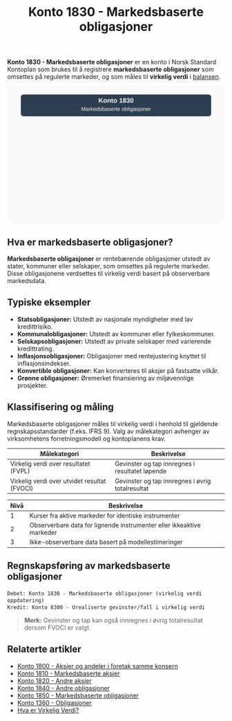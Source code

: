 ﻿---
title: "Konto 1830 - Markedsbaserte obligasjoner"
seoTitle: "1830-markedsbaserte-obligasjoner"
meta_description: '**Konto 1830 - Markedsbaserte obligasjoner** er en konto i Norsk Standard Kontoplan som brukes til å registrere **markedsbaserte obligasjoner** som omsettes pÃ...'
slug: 1830-markedsbaserte-obligasjoner
type: blog
layout: pages/single
---

**Konto 1830 - Markedsbaserte obligasjoner** er en konto i Norsk Standard Kontoplan som brukes til å registrere **markedsbaserte obligasjoner** som omsettes på regulerte markeder, og som måles til **virkelig verdi** i [balansen](/blogs/regnskap/hva-er-balanseregnskap "Hva er Balanseregnskap?").

![Illustrasjon av konto 1830 markedsbaserte obligasjoner](1830-markedsbaserte-obligasjoner-image.svg)

## Hva er markedsbaserte obligasjoner?

**Markedsbaserte obligasjoner** er rentebærende obligasjoner utstedt av stater, kommuner eller selskaper, som omsettes på regulerte markeder. Disse obligasjonene verdsettes til virkelig verdi basert på observerbare markedsdata.

## Typiske eksempler

* **Statsobligasjoner:** Utstedt av nasjonale myndigheter med lav kredittrisiko.
* **Kommunalobligasjoner:** Utstedt av kommuner eller fylkeskommuner.
* **Selskapsobligasjoner:** Utstedt av private selskaper med varierende kredittrating.
* **Inflasjonsobligasjoner:** Obligasjoner med rentejustering knyttet til inflasjonsindekser.
* **Konvertible obligasjoner:** Kan konverteres til aksjer på fastsatte vilkår.
* **Grønne obligasjoner:** Øremerket finansiering av miljøvennlige prosjekter.

## Klassifisering og måling

Markedsbaserte obligasjoner måles til virkelig verdi i henhold til gjeldende regnskapsstandarder (f.eks. IFRS 9). Valg av målekategori avhenger av virksomhetens forretningsmodell og kontoplanens krav.

| Målekategori                                     | Beskrivelse                                                    |
|--------------------------------------------------|----------------------------------------------------------------|
| Virkelig verdi over resultatet (FVPL)            | Gevinster og tap innregnes i resultatet løpende                |
| Virkelig verdi over utvidet resultat (FVOCI)     | Gevinster og tap innregnes i øvrig totalresultat               |

| Nivå | Beskrivelse                                                       |
|------|-------------------------------------------------------------------|
| 1    | Kurser fra aktive markeder for identiske instrumenter             |
| 2    | Observerbare data for lignende instrumenter eller ikkeaktive markeder |
| 3    | Ikke-observerbare data basert på modellestimeringer               |

## Regnskapsføring av markedsbaserte obligasjoner

```plaintext
Debet: Konto 1830 - Markedsbaserte obligasjoner (virkelig verdi oppdatering)
Kredit: Konto 8300 - Urealiserte gevinster/fall i virkelig verdi
```

> **Merk:** Gevinster og tap kan også innregnes i øvrig totalresultat dersom FVOCI er valgt.

## Relaterte artikler

* [Konto 1800 - Aksjer og andeler i foretak samme konsern](/blogs/kontoplan/1800-aksjer-og-andeler-i-foretak-samme-konsern "Konto 1800 - Aksjer og andeler i foretak samme konsern")
* [Konto 1810 - Markedsbaserte aksjer](/blogs/kontoplan/1810-markedsbaserte-aksjer "Konto 1810 - Markedsbaserte aksjer")
* [Konto 1820 - Andre aksjer](/blogs/kontoplan/1820-andre-aksjer "Konto 1820 - Andre aksjer")
* [Konto 1840 - Andre obligasjoner](/blogs/kontoplan/1840-andre-obligasjoner "Konto 1840 - Andre obligasjoner: Guide til andre obligasjoner i norsk kontoplan")
* [Konto 1850 - Markedsbaserte obligasjoner](/blogs/kontoplan/1850-markedsbaserte-obligasjoner "Konto 1850 - Markedsbaserte obligasjoner: Guide til markedsbaserte obligasjoner i norsk kontoplan")
* [Konto 1360 - Obligasjoner](/blogs/kontoplan/1360-obligasjoner "Konto 1360 - Obligasjoner")
* [Hva er Virkelig Verdi?](/blogs/regnskap/hva-er-virkelig-verdi "Hva er Virkelig Verdi? Verdsettelse og Regnskapsføring")






